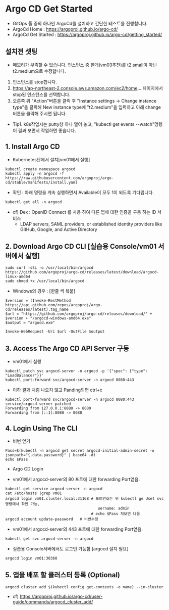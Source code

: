 # Argo CD Get Started
* GitOps 툴 중의 하나인 ArgoCd를 설치하고 간단한 테스트를 진행합니다.
* ArgoCd Home : https://argoproj.github.io/argo-cd/
* ArgoCd Get Started :  https://argoproj.github.io/argo-cd/getting_started/
##  설치전 셋팅
* 메모리가 부족할 수 있습니다. 인스턴스 중 한개(vm03추천)를 t2.small이 아닌 t2.medium으로 수정합니다. 
1. 인스턴스를 stop합니다.
2. https://ap-northeast-2.console.aws.amazon.com/ec2/home... 페이지에서 stop된 인스턴스를 선택합니다. 
3. 오른쪽 위 "Action"버튼을 클릭 후 "Instance settings → Change instance type"을 클릭해 New instance type에 "t2.medium"을 입력하고 아래 change버튼을 클릭해 주시면 됩니다.

  - Tip1. k8s작업시는 putty창 하나 열어 놓고, "kubectl get events --watch"명령어 결과 보면서 작업하면 좋습니다. 

## 1. Install Argo CD
* Kubernetes단에서 설치[vm01에서 실행]
```
kubectl create namespace argocd
kubectl apply -n argocd -f https://raw.githubusercontent.com/argoproj/argo-cd/stable/manifests/install.yaml
```
* 확인 :  아래 명령을 계속 실행하면서 Available이 모두 1이 되도록 기다립니다.
```
kubectl get all -n argocd
```
* cf) Dex : OpenID Connect 를 사용 하여 다른 앱에 대한 인증을 구동 하는 ID 서비스
  - LDAP servers, SAML providers, or established identity providers like GitHub, Google, and Active Directory

## 2. Download Argo CD CLI [실습용 Console/vm01 서버에서 실행]
```
sudo curl -sSL -o /usr/local/bin/argocd https://github.com/argoproj/argo-cd/releases/latest/download/argocd-linux-amd64
sudo chmod +x /usr/local/bin/argocd

```
* Windows의 경우 : [한줄 씩 복붙]
```
$version = (Invoke-RestMethod https://api.github.com/repos/argoproj/argo-cd/releases/latest).tag_name
$url = "https://github.com/argoproj/argo-cd/releases/download/" + $version + "/argocd-windows-amd64.exe"
$output = "argocd.exe"

Invoke-WebRequest -Uri $url -OutFile $output
```


## 3. Access The Argo CD API Server 구동
* vm01에서 실행
```
kubectl patch svc argocd-server -n argocd -p '{"spec": {"type": "LoadBalancer"}}'
kubectl port-forward svc/argocd-server -n argocd 8080:443
```
* 이하 결과 처럼 나오지 않고 Panding되면 ctrl+c
```
kubectl port-forward svc/argocd-server -n argocd 8080:443
service/argocd-server patched
Forwarding from 127.0.0.1:8080 -> 8080
Forwarding from [::1]:8080 -> 8080
```
  
## 4. Login Using The CLI
* 비번 얻기
```
Pass=$(kubectl -n argocd get secret argocd-initial-admin-secret -o jsonpath="{.data.password}" | base64 -d)
echo $Pass
```

* Argo CD Login
- vm01에서  argocd-server의 80 포트에 대한 forwarding Port얻음.
```
kubectl get service argocd-server -n argocd
cat /etc/hosts |grep vm01
argocd login vm01.cluster.local:31168 # 포트번호는 위 kubectl ge Uset svc명령에서 확인 가능,
                                         uername: admin
                                      # echo $Pass 쳐보면 나옴
argocd account update-password   # 비번수정
```

- vm01에서  argocd-server의 443 포트에 대한 forwarding Port얻음.
```
kubectl get svc argocd-server -n argocd
```

- 실습용 Console서버에서도 로그인 가능함.[argocd 설치 필요]
```
argocd login vm01:30360
```

## 5. 앱을 배포 할 클러스터 등록 (Optional)
```
argocd cluster add $(kubectl config get-contexts -o name) --in-cluster
```
  - cf) https://argoproj.github.io/argo-cd/user-guide/commands/argocd_cluster_add/
